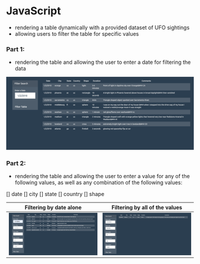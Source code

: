# JavaScript 
* rendering a table dynamically with a provided dataset of UFO sightings
* allowing users to filter the table for specific values


### Part 1: 
* rendering the table and allowing the user to enter a date for filtering the data 

![UFO table date filter](/images/filterDatePt1.png)

### Part 2: 
* rendering the table and allowing the user to enter a value for any of the following values, as well as any combination of the following values: 

[] date
[] city
[] state
[] country
[] shape

**Filtering by date alone** | **Filtering by all of the values**
--------------------------  | -------------------------
![Filter by Date](/images/filterBydate.png) | ![Filter by All](/images/filterByall.png)

